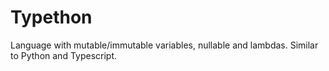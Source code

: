 # Typethon

Language with mutable/immutable variables, nullable and lambdas. Similar to Python and Typescript.
